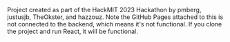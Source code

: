 Project created as part of the HackMIT 2023 Hackathon by pmberg, justusjb, TheOkster, and hazzouz.
Note the GitHub Pages attached to this is not connected to the backend, which means it's not functional.
If you clone the project and run React, it will be functional.
